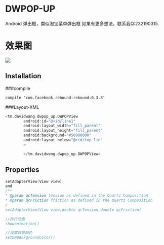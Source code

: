 # DWPOP-UP
Android 弹出框，类似淘宝菜单弹出框
如果有更多想法，联系我Q:232190315.
# 效果图
![](https://raw.githubusercontent.com/DavidWangTM/DWPOP-UP/blob/master/pop-up.gif)

Installation
--------------
###compile
```
compile 'com.facebook.rebound:rebound:0.3.8'
```
###Layout-XML
```objective-c
<tm.davidwang.dwpop_up.DWPOPView
        android:id="@+id/line1"
        android:layout_width="fill_parent"
        android:layout_height="fill_parent"
        android:background="#50000000"
        android:layout_below="@+id/top_lin"
        >

        </tm.davidwang.dwpop_up.DWPOPView>

```
Properties
--------------
```objective-c
setAdapterView(View view)
and
/**
* @param qcTension tension as defined in the Quartz Composition
* @param qcFriction friction as defined in the Quartz Composition
/
setAdapterView(View view,double qcTension,double qcFriction)

//执行动画
showanimation()

//设置背景颜色
setDWBackgroundColor()

```
